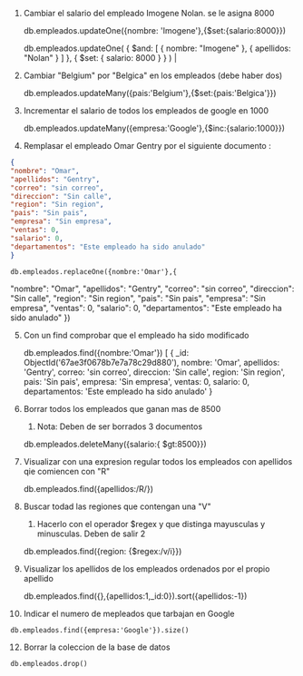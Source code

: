 

1. Cambiar el salario del empleado Imogene Nolan. se le asigna 8000

    db.empleados.updateOne({nombre: 'Imogene'},{$set:{salario:8000}})


    db.empleados.updateOne(
    {
        $and: [
            { nombre: "Imogene" },
            { apellidos: "Nolan" }
        ]
    },
    { $set: { salario: 8000 } }
)
|
2. Cambiar "Belgium" por "Belgica" en los empleados (debe haber dos)

    db.empleados.updateMany({pais:'Belgium'},{$set:{pais:'Belgica'}})

3. Incrementar el salario de todos los empleados de google en 1000

    db.empleados.updateMany({empresa:'Google'},{$inc:{salario:1000}})


4. Remplasar el empleado Omar Gentry por el siguiente documento :
```json
{
"nombre": "Omar",
"apellidos": "Gentry",
"correo": "sin correo",
"direccion": "Sin calle",
"region": "Sin region",
"pais": "Sin pais",
"empresa": "Sin empresa",
"ventas": 0,
"salario": 0,
"departamentos": "Este empleado ha sido anulado"
}
```

    db.empleados.replaceOne({nombre:'Omar'},{
"nombre": "Omar",
"apellidos": "Gentry",
"correo": "sin correo",
"direccion": "Sin calle",
"region": "Sin region",
"pais": "Sin pais",
"empresa": "Sin empresa",
"ventas": 0,
"salario": 0,
"departamentos": "Este empleado ha sido anulado"
})

5. Con un find comprobar que el empleado ha sido modificado

     db.empleados.find({nombre:'Omar'})
[
  {
    _id: ObjectId('67ae3f0678b7e7a78c29d880'),
    nombre: 'Omar',
    apellidos: 'Gentry',
    correo: 'sin correo',
    direccion: 'Sin calle',
    region: 'Sin region',
    pais: 'Sin pais',
    empresa: 'Sin empresa',
    ventas: 0,
    salario: 0,
    departamentos: 'Este empleado ha sido anulado'
  }

6. Borrar todos los empleados que ganan mas de 8500
   1. Nota: Deben de ser borrados 3 documentos
   
   db.empleados.deleteMany({salario:{ $gt:8500}})

7. Visualizar con una expresion regular todos los empleados con apellidos qie comiencen con "R"

    db.empleados.find({apellidos:/R/})

8. Buscar todad las regiones que contengan una "V"
   1. Hacerlo con el operador $regex y que distinga mayusculas y minusculas. Deben de salir 2

     db.empleados.find({region: {$regex:/v/i}})

9. Visualizar los apellidos de los empleados ordenados por el propio apellido

   db.empleados.find({},{apellidos:1,_id:0}).sort({apellidos:-1})

10.  Indicar el numero de mepleados que tarbajan en Google
 
    db.empleados.find({empresa:'Google'}).size()

12.  Borrar la coleccion de la base de datos 
  
    db.empleados.drop()
